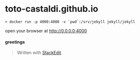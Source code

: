 toto-castaldi.github.io
==================

```
> docker run -p 4000:4000 -v `pwd`:/srv/jekyll jekyll/jekyll
```

open your browser at http://0.0.0.0:4000

#### greetings

> Written with [StackEdit](https://stackedit.io/).
